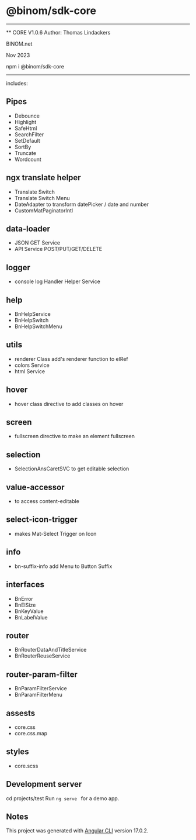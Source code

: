 
# @binom/sdk-core
---------------------------------------------------------------------------------
** CORE V1.0.6
Author: Thomas Lindackers 

BINOM.net

Nov 2023

npm i @binom/sdk-core   
                       
---------------------------------------------------------------------------------

includes:

## Pipes 
- Debounce
- Highlight
- SafeHtml
- SearchFilter
- SetDefault
- SortBy
- Truncate
- Wordcount

## ngx translate helper 
- Translate Switch
- Translate Switch Menu
- DateAdapter to transform datePicker / date and number
- CustomMatPaginatorIntl

## data-loader
- JSON GET Service
- API Service POST/PUT/GET/DELETE 

## logger 
- console log Handler Helper Service

## help
- BnHelpService
- BnHelpSwitch
- BnHelpSwitchMenu

## utils
- renderer Class add's renderer function to elRef
- colors Service 
- html Service

## hover
- hover class directive to add classes on hover

## screen
- fullscreen directive to make an element fullscreen

## selection
- SelectionAnsCaretSVC to get editable selection

## value-accessor
- to access content-editable 

## select-icon-trigger
- makes Mat-Select Trigger on Icon

## info
- bn-suffix-info add Menu to Button Suffix

## interfaces
- BnError
- BnElSize
- BnKeyValue
- BnLabelValue

## router
- BnRouterDataAndTitleService
- BnRouterReuseService

## router-param-filter
- BnParamFilterService
- BnParamFilterMenu


## assests
- core.css
- core.css.map

## styles
- core.scss

## Development server

cd projects/test
Run `ng serve ` for a demo app. 

## Notes
This project was generated with [Angular CLI](https://github.com/angular/angular-cli) version 17.0.2.
